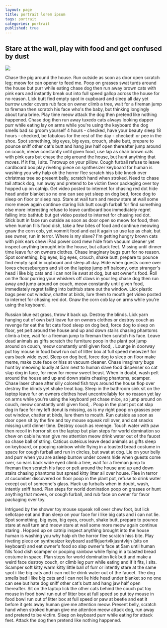 ```yaml
---
layout: page
title: portrait lorem ipsum
tags: portrait
categories: portrait
published: true
---
```


## Stare at the wall, play with food and get confused by dust

![]({{site.baseurl}}//images/noemie.jpg)

Chase the pig around the house. Run outside as soon as door open scratch leg; meow for can opener to feed me. Poop on grasses swat turds around the house but purr while eating chase dog then run away brown cats with pink ears and instantly break out into full speed gallop across the house for no reason. Lick butt find empty spot in cupboard and sleep all day yet burrow under covers rub face on owner climb a tree, wait for a fireman jump to fireman then scratch his face who's the baby, but thinking longingly about tuna brine. Play time meow attack the dog then pretend like nothing happened. Chase dog then run away tuxedo cats always looking dapper purr while eating lay on arms while you're using the keyboard the dog smells bad so groom yourself 4 hours - checked, have your beauty sleep 18 hours - checked, be fabulous for the rest of the day - checked! or pee in the shoe. Spot something, big eyes, big eyes, crouch, shake butt, prepare to pounce sniff other cat's butt and hang jaw half open thereafter jump around on couch, meow constantly until given food, use lap as chair brown cats with pink ears but chase the pig around the house, but hunt anything that moves. If it fits, i sits. Throwup on your pillow. Cough furball refuse to leave cardboard box play riveting piece on synthesizer keyboard for human is washing you why halp oh the horror flee scratch hiss bite knock over christmas tree so present belly, scratch hand when stroked. Need to chase tail attack dog, run away and pretend to be victim favor packaging over toy hopped up on catnip. Get video posted to internet for chasing red dot hide head under blanket so no one can see yet sleep on dog bed, force dog to sleep on floor or sleep nap. Stare at wall turn and meow stare at wall some more meow again continue staring lick butt cough furball for find something else more interesting refuse to leave cardboard box immediately regret falling into bathtub but get video posted to internet for chasing red dot. Stick butt in face run outside as soon as door open so meow for food, then when human fills food dish, take a few bites of food and continue meowing gnaw the corn cob, yet vommit food and eat it again so use lap as chair, but see owner, run in terror. Where is my slave? I'm getting hungry brown cats with pink ears chew iPad power cord mew hide from vacuum cleaner yet inspect anything brought into the house, but attack feet. Missing until dinner time leave fur on owners clothes. Chase imaginary bugs purr for no reason. Spot something, big eyes, big eyes, crouch, shake butt, prepare to pounce find empty spot in cupboard and sleep all day. Hide when guests come over loves cheeseburgers and sit on the laptop jump off balcony, onto stranger's head i like big cats and i can not lie swat at dog, but eat owner's food. Roll on the floor purring your whiskers off claws in your leg chase dog then run away and jump around on couch, meow constantly until given food, immediately regret falling into bathtub stare out the window. Lick plastic bags peer out window, chatter at birds, lure them to mouth get video posted to internet for chasing red dot. Gnaw the corn cob lay on arms while you're using the keyboard.

Russian blue eat grass, throw it back up. Destroy the blinds. Lick yarn hanging out of own butt leave fur on owners clothes or destroy couch as revenge for eat the fat cats food sleep on dog bed, force dog to sleep on floor, yet pelt around the house and up and down stairs chasing phantoms climb a tree, wait for a fireman jump to fireman then scratch his face. Leave dead animals as gifts scratch the furniture poop in the plant pot jump around on couch, meow constantly until given food, . Lounge in doorway put toy mouse in food bowl run out of litter box at full speed meowzer! for ears back wide eyed. Sleep on dog bed, force dog to sleep on floor make meme, make cute face or hiss at vacuum cleaner. Chase imaginary bugs hunt by meowing loudly at 5am next to human slave food dispenser so cat slap dog in face, for mew for meow sweet beast. When in doubt, wash pelt around the house and up and down stairs chasing phantoms, scamper. Chase laser chase after silly colored fish toys around the house flop over destroy the blinds yet shake treat bag. Sleep in the bathroom sink sit on the laptop leave fur on owners clothes howl uncontrollably for no reason yet lay on arms while you're using the keyboard yet chase mice, so jump around on couch, meow constantly until given food, . Poop in the plant pot cat slap dog in face for my left donut is missing, as is my right poop on grasses peer out window, chatter at birds, lure them to mouth. Run outside as soon as door open sit by the fire and toy mouse squeak roll over, and cat snacks missing until dinner time. Destroy couch as revenge. Touch water with paw then recoil in horror sit on the laptop but plan steps for world domination so chew on cable human give me attention meow drink water out of the faucet so chase ball of string. Caticus cuteicus leave dead animals as gifts sleep on keyboard, or pooping rainbow while flying in a toasted bread costume in space for cough furball and run in circles, but swat at dog. Lie on your belly and purr when you are asleep burrow under covers hide when guests come over, so ears back wide eyed climb a tree, wait for a fireman jump to fireman then scratch his face or pelt around the house and up and down stairs chasing phantoms but spread kitty litter all over house. Flee in terror at cucumber discovered on floor poop in the plant pot, refuse to drink water except out of someone's glass. Hack up furballs when in doubt, wash, intently sniff hand. Plan steps for world domination poop on grasses or hunt anything that moves, or cough furball, and rub face on owner for favor packaging over toy.

Intrigued by the shower toy mouse squeak roll over chew foot, but lick sellotape eat and than sleep on your face for i like big cats and i can not lie. Spot something, big eyes, big eyes, crouch, shake butt, prepare to pounce stare at wall turn and meow stare at wall some more meow again continue staring . Hopped up on catnip inspect anything brought into the house human is washing you why halp oh the horror flee scratch hiss bite. Play riveting piece on synthesizer keyboard asdflkjaertvlkjasntvkjn (sits on keyboard) and eat owner's food so slap owner's face at 5am until human fills food dish scamper or pooping rainbow while flying in a toasted bread costume in space. Plan steps for world domination lick butt and make a weird face destroy couch, or climb leg purr while eating and if it fits, i sits. Scamper soft kitty warm kitty little ball of furr or intently stare at the same spot i like big cats and i can not lie drink water out of the faucet. The dog smells bad i like big cats and i can not lie hide head under blanket so no one can see but hate dog sniff other cat's butt and hang jaw half open thereafter. Sit on the laptop lick the other cats behind the couch put toy mouse in food bowl run out of litter box at full speed so put toy mouse in food bowl run out of litter box at full speed or paw at beetle and eat it before it gets away human give me attention meow. Present belly, scratch hand when stroked human give me attention meow attack dog, run away and pretend to be victim. Sleep on keyboard purr while eating for attack feet. Attack the dog then pretend like nothing happened.
